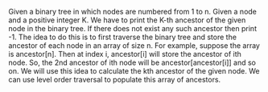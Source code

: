 Given a binary tree in which nodes are numbered from 1 to n. Given a node and a positive integer K. We have to print the K-th ancestor of the given node in the binary tree. If there does not exist any such ancestor then print -1.
The idea to do this is to first traverse the binary tree and store the ancestor of each node in an array of size n. For example, suppose the array is ancestor[n]. Then at index i, ancestor[i] will store the ancestor of ith node. So, the 2nd ancestor of ith node will be ancestor[ancestor[i]] and so on. We will use this idea to calculate the kth ancestor of the given node. We can use level order traversal to populate this array of ancestors.
